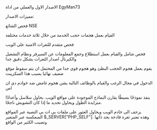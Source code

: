 الاصدار الاول والعملي من اداة 
EgyMan73

مميزات الاصدار: 

فحص الشائع NSE 

القيام بعمل هجمات حجب الخدمة من خلال ثلاثة خدمات مختلفة

فحص متقدم للثغرات الامنية على الويب 

فحص شامل والقيام بعمل استطلاع وجمع المعلومات عن السيرفر ونظام التشغيل والكيرنال
اصدار الثغرات بشكل دقيق جدا 

يقوم بعمل هجوم الحجب البطئ وهو هجوم قوي جدا من المحتمل ان يتم سقوط موقع ضعيف نهائيا بسبب هذا السكريبت

الدخول في مجال الزغب والقيام بالوظائف التالية
يشن هجوم غامض ضد خوادم دي ان اس

ينفذ نموذجًا بسيطًا يقارن النماذج الموجودة على مواقع الويب. يحاول سلاسل وأعدادًا متزايدة الطول ويحاول تحديد ما إذا كان التشويش ناجحًا.

يزحف الى خادم الويب ويحاول العثور على ملفات بي ات بي النصية عبر المواقع المنعكسة عبر المتغير 
$_SERVER["PHP_SELF"].
وهذه تعتبر ثغرة فادحة بحد ذاتها وتصيب الكثير من الواقع 
